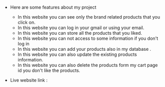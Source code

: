- Here are some features about my project 
    - In this website you can see only the brand related products that you click on.
    - In this website you can log in your gmail or using your email.
    - In this website you can store all the products that you liked.
    - In this website you can not access to some information if you don't log in 
    - In this website you can add your products also in my database .
    - In this website you can also update the existing products information.
    - In this website you can also delete the products form my cart page id you don't like the products.

- Live website link : 